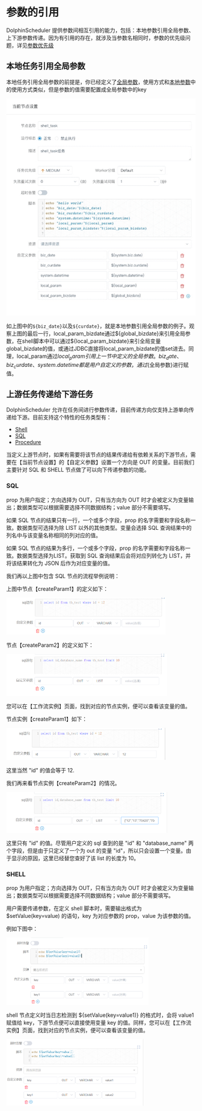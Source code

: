 # 参数的引用

DolphinScheduler 提供参数间相互引用的能力，包括：本地参数引用全局参数、上下游参数传递。因为有引用的存在，就涉及当参数名相同时，参数的优先级问题，详见[参数优先级](priority.md)

## 本地任务引用全局参数

本地任务引用全局参数的前提是，你已经定义了[全局参数](global.md)，使用方式和[本地参数](local.md)中的使用方式类似，但是参数的值需要配置成全局参数中的key

![parameter-call-global-in-local](/img/global_parameter.png)

如上图中的`${biz_date}`以及`${curdate}`，就是本地参数引用全局参数的例子。观察上图的最后一行，local_param_bizdate通过\${global_bizdate}来引用全局参数，在shell脚本中可以通过\${local_param_bizdate}来引全局变量 global_bizdate的值，或通过JDBC直接将local_param_bizdate的值set进去。同理，local_param通过${local_param}引用上一节中定义的全局参数。​biz_date、biz_curdate、system.datetime都是用户自定义的参数，通过${全局参数}进行赋值。

## 上游任务传递给下游任务

DolphinScheduler 允许在任务间进行参数传递，目前传递方向仅支持上游单向传递给下游。目前支持这个特性的任务类型有：

* [Shell](../task/shell.md)
* [SQL](../task/sql.md)
* [Procedure](../task/stored-procedure.md)

当定义上游节点时，如果有需要将该节点的结果传递给有依赖关系的下游节点，需要在【当前节点设置】的【自定义参数】设置一个方向是 OUT 的变量。目前我们主要针对 SQL 和 SHELL 节点做了可以向下传递参数的功能。

### SQL

prop 为用户指定；方向选择为 OUT，只有当方向为 OUT 时才会被定义为变量输出；数据类型可以根据需要选择不同数据结构；value 部分不需要填写。

如果 SQL 节点的结果只有一行，一个或多个字段，prop 的名字需要和字段名称一致。数据类型可选择为除 LIST 以外的其他类型。变量会选择 SQL 查询结果中的列名中与该变量名称相同的列对应的值。

如果 SQL 节点的结果为多行，一个或多个字段，prop 的名字需要和字段名称一致。数据类型选择为LIST。获取到 SQL 查询结果后会将对应列转化为 LIST<VARCHAR>，并将该结果转化为 JSON 后作为对应变量的值。

我们再以上图中包含 SQL 节点的流程举例说明：

上图中节点【createParam1】的定义如下：

<img src="/img/globalParam/image-20210723104957031.png" alt="image-20210723104957031" style="zoom:50%;" />

节点【createParam2】的定义如下：

<img src="/img/globalParam/image-20210723105026924.png" alt="image-20210723105026924" style="zoom:50%;" />

您可以在【工作流实例】页面，找到对应的节点实例，便可以查看该变量的值。

节点实例【createParam1】如下：

<img src="/img/globalParam/image-20210723105131381.png" alt="image-20210723105131381" style="zoom:50%;" />

这里当然 "id" 的值会等于 12.

我们再来看节点实例【createParam2】的情况。

<img src="/img/globalParam/image-20210723105255850.png" alt="image-20210723105255850" style="zoom:50%;" />

这里只有 "id" 的值。尽管用户定义的 sql 查到的是 "id" 和 "database_name" 两个字段，但是由于只定义了一个为 out 的变量 "id"，所以只会设置一个变量。由于显示的原因，这里已经替您查好了该 list 的长度为 10。

### SHELL

prop 为用户指定；方向选择为 OUT，只有当方向为 OUT 时才会被定义为变量输出；数据类型可以根据需要选择不同数据结构；value 部分不需要填写。


用户需要传递参数，在定义 shell 脚本时，需要输出格式为 $setValue(key=value) 的语句，key 为对应参数的 prop，value 为该参数的值。


例如下图中：

<img src="/img/globalParam/image-20210723101242216.png" alt="image-20210723101242216" style="zoom:50%;" />

shell 节点定义时当日志检测到 ${setValue(key=value1)} 的格式时，会将 value1 赋值给 key，下游节点便可以直接使用变量 key 的值。同样，您可以在【工作流实例】页面，找到对应的节点实例，便可以查看该变量的值。

<img src="/img/globalParam/image-20210723102522383.png" alt="image-20210723102522383" style="zoom:50%;" />
